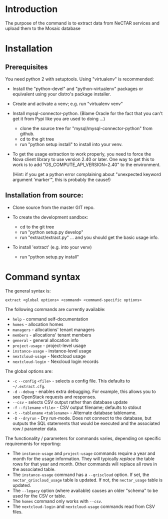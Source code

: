# Introduction

The purpose of the command is to extract data from NeCTAR services and
upload them to the Mosaic database

# Installation

## Prerequisites

You need python 2 with setuptools.  Using "virtualenv" is recommended:

  - Install the "python-devel" and "python-virtualenv" packages or equivalent
    using your distro's package installer.

  - Create and activate a venv; e.g. run "virtualenv venv"

  - Install mysql-connector-python.  (Blame Oracle for the fact that you can't
    get it from Pypi like you are used to doing ...)

    - clone the source tree for "mysql/mysql-connector-python" from github.
    - cd to the git tree
    - run "python setup install" to install into your venv.

  - To get the usage extraction to work properly, you need to force the
    Nova client library to use version 2.40 or later.  One way to get this
    to work is to add "OS_COMPUTE_API_VERSION=2.40" to the environment.

    (Hint: if you get a python error complaining about "unexpected keyword 
    argument 'marker'", this is probably the cause!)

## Installation from source:

  - Clone source from the master GIT repo.

  - To create the development sandbox:

    - cd to the git tree
    - run "python setup.py develop"
    - run "extract/extract.py" ... and you should get the basic usage info.

  - To install 'extract' (e.g. into your venv)

    - run "python setup.py install"

# Command syntax

The general syntax is:

```
extract <global options> <command> <command-specific options>
```

The following commands are currently available:

  - `help` - command self-documentation
  - `homes` - allocation homes
  - `managers` - allocations' tenant managers
  - `members` - allocations' tenant members
  - `general` - general allocation info
  - `project-usage` - project-level usage
  - `instance-usage` - instance-level usage
  - `nextcloud-usage` - Nextcloud usage
  - `nextcloud-login` - Nexcloud login records

The global options are:

  - `-c` `--config` `<file>` - selects a config file.  This defaults to
    `~/.extract.cfg`.
  - `-d` `--debug` - enables extra debugging.  For example, this allows you
    to see OpenStack requests and responses.
  - `--csv` - selects CSV output rather than database update
  - `-f` `--filename` `<file>` - CSV output filename; defaults to stdout
  - `-t` `--tablename` `<tablename>` - Alternate database tablename.
  - `-D` `--dryrun` - Dry run-mode.  Does not connect to the database,
    but outputs the SQL statements that would be executed and the
    associated row / parameter data. 

The functionality / parameters for commands varies, depending on specific
requirements for reporting:

  - The `instance-usage` and `project-usage` commands require a year and month
    for the usage information.  They will typically *replace* the table rows
    for that year and month.  Other commands will replace all rows in the
    associated table.
  - The `instance-usage` command has a `--qriscloud` option.  If set, the
    `nectar_qriscloud_usage` table is updated.  If not, the `nectar_usage`
    table is updated.
  - The `--legacy` option (where available) causes an older "schema" to
    be used for the CSV or table.
  - The `homes` command only works with `--csv`.
  - The `nextcloud-login` and `nextcloud-usage` commands read from
    CSV files.